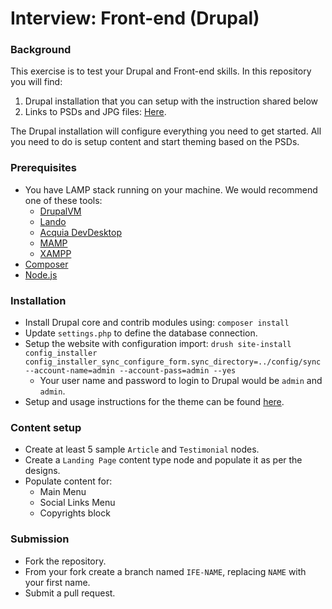 # Interview: Front-end (Drupal)

### Background
This exercise is to test your Drupal and Front-end skills. In this repository
you will find:
1. Drupal installation that you can setup with the instruction
shared below
2. Links to PSDs and JPG files: [Here](https://drive.google.com/drive/folders/1fCEq4JLqH5taSY21VS5vm3AjkOhOlVeH?usp=sharing).

The Drupal installation will configure everything you need to get started. All
you need to do is setup content and start theming based on the PSDs.

### Prerequisites
- You have LAMP stack running on your machine. We would recommend one of these tools:
    - [DrupalVM](https://www.drupalvm.com/)
    - [Lando](https://docs.devwithlando.io)
    - [Acquia DevDesktop](https://dev.acquia.com/downloads)
    - [MAMP](https://www.mamp.info/en/)
    - [XAMPP](https://www.apachefriends.org/index.html)
- [Composer](https://getcomposer.org/)
- [Node.js](https://nodejs.org/en/)

### Installation
- Install Drupal core and contrib modules using: `composer install`
- Update `settings.php` to define the database connection.
- Setup the website with configuration import: `drush site-install config_installer config_installer_sync_configure_form.sync_directory=../config/sync --account-name=admin --account-pass=admin --yes`
    - Your user name and password to login to Drupal would be `admin` and `admin`.
- Setup and usage instructions for the theme can be found [here](web/themes/custom/company/README.md).

### Content setup
- Create at least 5 sample `Article` and `Testimonial` nodes.
- Create a `Landing Page` content type node and populate it as per the designs.
- Populate content for:
    - Main Menu
    - Social Links Menu
    - Copyrights block

### Submission
- Fork the repository.
- From your fork create a branch named `IFE-NAME`, replacing `NAME` with your first name.
- Submit a pull request.

